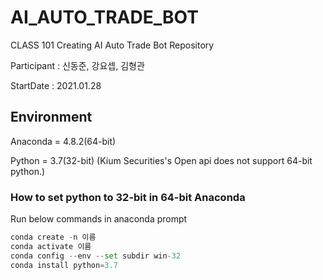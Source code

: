 # AI_AUTO_TRADE_BOT
CLASS 101 Creating AI Auto Trade Bot Repository

Participant : 신동준, 강요셉, 김형관

StartDate : 2021.01.28

## Environment

Anaconda = 4.8.2(64-bit)

Python = 3.7(32-bit)
(Kium Securities's Open api does not support 64-bit python.)

### How to set python to 32-bit in 64-bit Anaconda

Run below commands in anaconda prompt


```Python
conda create -n 이름
conda activate 이름
conda config --env --set subdir win-32
conda install python=3.7
```
